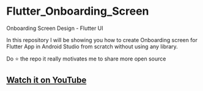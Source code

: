 # Flutter_Onboarding_Screen

Onboarding Screen Design - Flutter UI

In this repository I will be showing you how to create Onboarding screen for Flutter App in Android Studio from scratch without using any library.

Do ⭐ the repo it really motivates me to share more open source

## [Watch it on YouTube](  )


